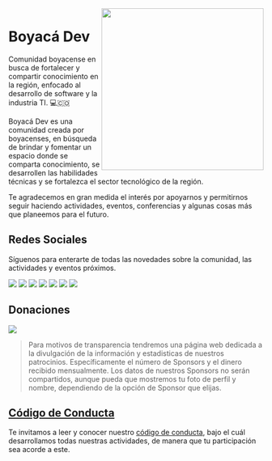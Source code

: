 <img src="https://user-images.githubusercontent.com/10360816/200028160-423f8e1c-51e1-492b-8114-bbbddd7a49e7.png" width="320" align="right" hspace="0" />

# Boyacá Dev

Comunidad boyacense en busca de fortalecer y compartir conocimiento en la región, enfocado al desarrollo de software y la industria TI. 💻🇨🇴

Boyacá Dev es una comunidad creada por boyacenses, en búsqueda de brindar y fomentar un espacio donde se comparta conocimiento, se desarrollen las habilidades técnicas y se fortalezca el sector tecnológico de la región.

Te agradecemos en gran medida el interés por apoyarnos y permitirnos seguir haciendo actividades, eventos, conferencias y algunas cosas más que planeemos para el futuro.


## Redes Sociales

Síguenos para enterarte de todas las novedades sobre la comunidad, las actividades y eventos próximos.

[<img src="https://img.shields.io/badge/pagina%20web-%2300202B.svg?&style=for-the-badge&logoColor=white&logo=data:image/png;base64,iVBORw0KGgoAAAANSUhEUgAAABgAAAAYCAYAAADgdz34AAAAGXRFWHRTb2Z0d2FyZQBBZG9iZSBJbWFnZVJlYWR5ccllPAAAAOpJREFUeNpiYBjW4P///wpA3A/E5/9jgvNQOQVyDe//TzzoJ8VgATQXv0di34dibHIgPQLEWIBs+HwgTkDiO0AxDARA1RBnCVqwJEDF1sM0Y3HEeig/gWBwQSMU7nKk4EKxEN1AJDFknyhQGqlERzoTkh0OVEzhDth8AAMFSJEJ8/Z+LOr3Q+UakMQC0IOOBRbWSHovMDIyHoCK+5Po8g/oAky0Lg3AFgBdjGwzsm8+kmieALEZjFJwHlsQHaBiyBwgKqOhpa5+pNTVj6X4OI83o9G8qMBRkpJc2A18cU3zCoduVeaQAQABBgBb2mB8ePpZSAAAAABJRU5ErkJggg==">](https://boyaca-dev.org/)
[<img src="https://img.shields.io/badge/twitter-%231DA1F2.svg?&style=for-the-badge&logo=twitter&logoColor=white"/>](https://twitter.com/boyaca_dev)
[<img src="https://img.shields.io/badge/twitch-%239146FF.svg?&style=for-the-badge&logo=twitch&logoColor=white"/>](https://twitch.tv/boyaconf/)
[<img src="https://img.shields.io/badge/youtube-%23ff0000.svg?&style=for-the-badge&logo=youtube&logoColor=white"/>](https://youtube.com/@boyaca-dev/)
[<img src="https://img.shields.io/badge/instagram-%23833AB4.svg?&style=for-the-badge&logo=instagram&logoColor=white"/>](https://www.instagram.com/boyaca_dev/)
[<img src="https://img.shields.io/badge/discord-%235865F2.svg?&style=for-the-badge&logo=discord&logoColor=white"/>](https://discord.gg/ZRvWRtpFqX)
[<img src="https://img.shields.io/badge/linkedin-%230077B5.svg?&style=for-the-badge&logo=linkedin&logoColor=white"/>](https://www.linkedin.com/company/boyaca-dev/)

## Donaciones

[<img src="https://img.shields.io/badge/github%20sponsors-%23EA4AAA.svg?&style=for-the-badge&logoColor=white&logo=data:image/png;base64,iVBORw0KGgoAAAANSUhEUgAAABgAAAAYCAYAAADgdz34AAAAGXRFWHRTb2Z0d2FyZQBBZG9iZSBJbWFnZVJlYWR5ccllPAAAAPFJREFUeNrsVW0NhDAMZSiYBCRMAg6YhElAAg6QgBQkIIFzMAk7SLa70rT7uB3J/bgmhUBf31u7Lmuav5Wac04fvrmrnd8GYAyD0SnyxcVtycHEVn5ZzeG9f68E0YowsCJNCQTAllHdQsRllCOq/iaYvMtUF3CgAwJ9xYD0gKc7/7XnQwjxADhZMYSv3MDZgmAQGSoEBsR1KW+saRNqz8ht4u4BltvIyABYn7uzuUdAobMgM8nhGVCpBJMrQpCb3JKnlAhBPpZu2syJEOTzpwcHt0t5L29LpogF01JPzoh8lxyNcKhA3XXbqdvIf9aeAgwApQNy3AmH0wEAAAAASUVORK5CYII="/>](https://github.com/sponsors/boyaca-dev)

> Para motivos de transparencia tendremos una página web dedicada a la divulgación de la información y estadisticas de nuestros patrocinios. Específicamente el número de Sponsors y el dinero recibido mensualmente. Los datos de nuestros Sponsors no serán compartidos, aunque pueda que mostremos tu foto de perfil y nombre, dependiendo de la opción de Sponsor que elijas.

## [Código de Conducta](https://github.com/boyaca-dev/code-of-conduct/blob/bc/readme-es.md)

Te invitamos a leer y conocer nuestro [código de conducta](https://github.com/boyaca-dev/code-of-conduct/blob/bc/readme-es.md), bajo el cuál desarrollamos todas nuestras actividades, de manera que tu participación sea acorde a este.
